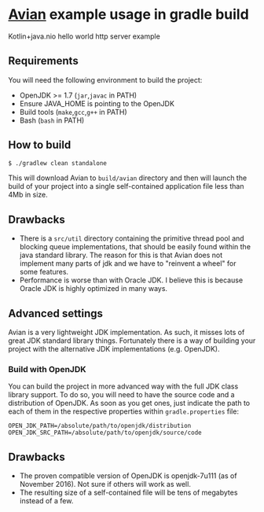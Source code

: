 # [Avian](https://github.com/ReadyTalk/avian) example usage in gradle build

Kotlin+java.nio hello world http server example

## Requirements

You will need the following environment to build the project:

* OpenJDK >= 1.7 (`jar`,`javac` in PATH)
* Ensure JAVA_HOME is pointing to the OpenJDK
* Build tools (`make`,`gcc`,`g++` in PATH)
* Bash (`bash` in PATH)

## How to build

```bash
$ ./gradlew clean standalone
```

This will download Avian to `build/avian` directory and then will launch the build of your project into a single
self-contained application file less than 4Mb in size.

## Drawbacks

* There is a `src/util` directory containing the primitive thread pool and blocking queue implementations, that
should be easily found within the java standard library. The reason for this is that Avian does not implement 
many parts of jdk and we have to "reinvent a wheel" for some features.
* Performance is worse than with Oracle JDK. I believe this is because Oracle JDK is highly optimized in many
ways.

## Advanced settings

Avian is a very lightweight JDK implementation. As such, it misses lots of great JDK standard library things.
Fortunately there is a way of building your project with the alternative JDK implementations (e.g. OpenJDK).

### Build with OpenJDK

You can build the project in more advanced way with the full JDK class library support. To do so, you will need to
have the source code and a distribution of OpenJDK. As soon as you get ones, just indicate the path to each of them
in the respective properties within `gradle.properties` file:

```properties
OPEN_JDK_PATH=/absolute/path/to/openjdk/distribution
OPEN_JDK_SRC_PATH=/absolute/path/to/openjdk/source/code
```

## Drawbacks

* The proven compatible version of OpenJDK is openjdk-7u111 (as of November 2016). Not sure if others will work as well.
* The resulting size of a self-contained file will be tens of megabytes instead of a few.

